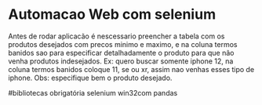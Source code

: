 # Automacao Web com selenium

Antes de rodar aplicacão é nescessario preencher a tabela com os produtos desejados com precos minimo e maximo, e na coluna termos banidos sao para especificar detalhadamente o produto para que não venha produtos indesejados. Ex: quero buscar somente iphone 12, na coluna termos banidos coloque 11, se ou xr, assim nao venhas esses tipo de iphone. Obs: especifique bem o produto desejado.
 
#bibliotecas obrigatória
selenium
win32com
pandas
